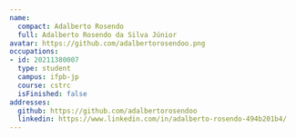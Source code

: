 ```yaml
---
name:
  compact: Adalberto Rosendo
  full: Adalberto Rosendo da Silva Júnior
avatar: https://github.com/adalbertorosendoo.png
occupations:
- id: 20211380007
  type: student
  campus: ifpb-jp
  course: cstrc
  isFinished: false
addresses:
  github: https://github.com/adalbertorosendoo
  linkedin: https://www.linkedin.com/in/adalberto-rosendo-494b201b4/
---
```

